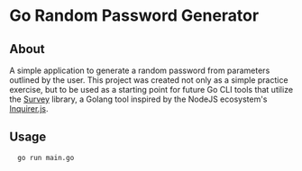 # Go Random Password Generator

## About
A simple application to generate a random password from parameters outlined by the user. This project was created not only as a simple practice exercise, but to be used as a starting point for future Go CLI tools that utilize the [Survey](https://github.com/AlecAivazis/survey) library, a Golang tool inspired by the NodeJS ecosystem's [Inquirer.js](https://github.com/SBoudrias/Inquirer.js#readme).


## Usage
```
  go run main.go
```
